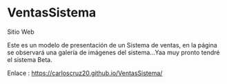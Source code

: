 # VentasSistema
Sitio Web

Este es un modelo de presentación de un Sistema de ventas, en la página se observará una galería de imágenes del sistema...Yaa muy pronto tendré el sistema Beta.

Enlace : https://carloscruz20.github.io/VentasSistema/
